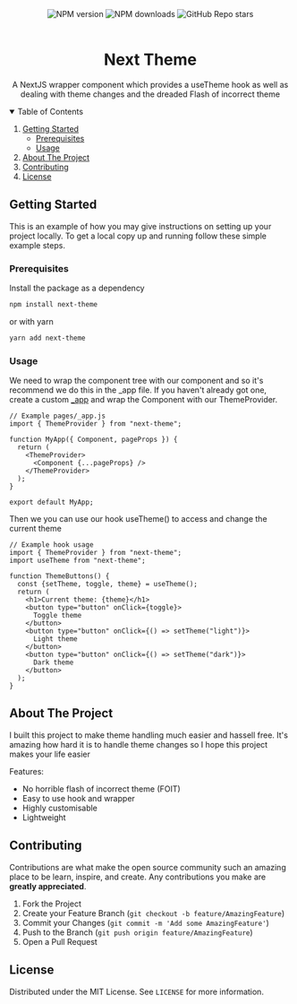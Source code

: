 <div align="center">
    <img alt="NPM version" src="https://img.shields.io/npm/v/next-theme?style=for-the-badge">
    <img alt="NPM downloads" src="https://img.shields.io/npm/dm/next-theme?style=for-the-badge">
    <img alt="GitHub Repo stars" src="https://img.shields.io/github/stars/alfieJones/next-theme?style=for-the-badge">
</div>

<!-- PROJECT LOGO -->
<br />
<p align="center">
  <h1 align="center">Next Theme</h1>

  <p align="center">
    A NextJS wrapper component which provides a useTheme hook as well as dealing with theme changes and the dreaded Flash of incorrect theme
  </p>
</p>



<!-- TABLE OF CONTENTS -->
<details open="open">
  <summary>Table of Contents</summary>
  <ol>
    <li>
      <a href="#getting-started">Getting Started</a>
      <ul>
        <li><a href="#prerequisites">Prerequisites</a></li>
        <li><a href="#Usage">Usage</a></li>
      </ul>
    </li>
    <li><a href="#about-the-project">About The Project</a></li>
    <li><a href="#contributing">Contributing</a></li>
    <li><a href="#license">License</a></li>
  </ol>
</details>

<!-- GETTING STARTED -->
## Getting Started

This is an example of how you may give instructions on setting up your project locally.
To get a local copy up and running follow these simple example steps.

### Prerequisites

Install the package as a dependency
  ```sh
  npm install next-theme
  ```
  or with yarn
  ```sh
  yarn add next-theme
  ```

### Usage
We need to wrap the component tree with our component and so it's recommend we do this in the _app file.
If you haven't already got one, create a custom [_app](https://nextjs.org/docs/advanced-features/custom-app) and wrap the Component with our ThemeProvider.


```JS
// Example pages/_app.js
import { ThemeProvider } from "next-theme";

function MyApp({ Component, pageProps }) {
  return (
    <ThemeProvider>
      <Component {...pageProps} />
    </ThemeProvider>
  );
}

export default MyApp;
```

Then we you can use our hook useTheme() to access and change the current theme

```JS
// Example hook usage
import { ThemeProvider } from "next-theme";
import useTheme from "next-theme";

function ThemeButtons() {
  const {setTheme, toggle, theme} = useTheme();
  return (
    <h1>Current theme: {theme}</h1>
    <button type="button" onClick={toggle}>
      Toggle theme
    </button>
    <button type="button" onClick={() => setTheme("light")}>
      Light theme
    </button>
    <button type="button" onClick={() => setTheme("dark")}>
      Dark theme
    </button>
  );
}
```


 
## About The Project

I built this project to make theme handling much easier and hassell free. It's amazing how hard it is to handle theme changes so I hope this project makes your life easier

Features:
* No horrible flash of incorrect theme (FOIT) 
* Easy to use hook and wrapper
* Highly customisable
* Lightweight

<!-- CONTRIBUTING -->
## Contributing

Contributions are what make the open source community such an amazing place to be learn, inspire, and create. Any contributions you make are **greatly appreciated**.

1. Fork the Project
2. Create your Feature Branch (`git checkout -b feature/AmazingFeature`)
3. Commit your Changes (`git commit -m 'Add some AmazingFeature'`)
4. Push to the Branch (`git push origin feature/AmazingFeature`)
5. Open a Pull Request


<!-- LICENSE -->
## License

Distributed under the MIT License. See `LICENSE` for more information.